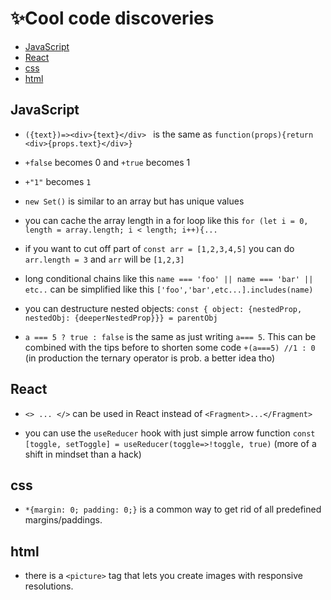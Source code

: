 #  ✨Cool code discoveries

 - [JavaScript](#JavaScript)
 - [React](#React)
 - [css](#css)
 - [html](#html)
 
 
 
## JavaScript

- `({text})=><div>{text}</div> ` is the same as `function(props){return <div>{props.text}</div>}`

 - `+false` becomes 0 and `+true` becomes 1
 
 - `+"1"` becomes `1`

 - `new Set()` is similar to an array but has unique values
 
 - you can cache the array length in a for loop like this `for (let i = 0, length = array.length; i < length; i++){...`
 
 - if you want to cut off part of  `const arr = [1,2,3,4,5]`  you can do `arr.length = 3` and `arr` will be `[1,2,3]` 
 
  - long conditional chains like this `name === 'foo' || name === 'bar' || etc..` can be simplified like this `['foo','bar',etc...].includes(name)`

 - you can destructure nested objects: `const { object: {nestedProp, nestedObj: {deeperNestedProp}}} = parentObj`

 - `a === 5 ? true : false` is the same as just writing `a=== 5`. This can be combined with the tips before to shorten some code `+(a===5) //1 : 0` (in production the ternary operator is prob. a better idea tho)

## React

 - `<> ... </>` can be used in React instead of `<Fragment>...</Fragment>`

 - you can use the `useReducer` hook with just simple arrow function `const [toggle, setToggle] = useReducer(toggle=>!toggle, true)` (more of a shift in mindset than a hack)
 
 ## css

 - `*{margin: 0; padding: 0;}` is a common way to get rid of all predefined margins/paddings. 
 
 ## html
 
  - there is a `<picture>` tag that lets you create images with responsive resolutions.
